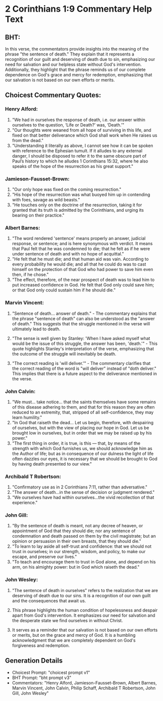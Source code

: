 # 2 Corinthians 1:9 Commentary Help Text

## BHT:
In this verse, the commentators provide insights into the meaning of the phrase "the sentence of death." They explain that it represents a recognition of our guilt and deserving of death due to sin, emphasizing our need for salvation and our helpless state without God's intervention. Additionally, they highlight that the phrase reminds us of our complete dependence on God's grace and mercy for redemption, emphasizing that our salvation is not based on our own efforts or merits.

## Choicest Commentary Quotes:
### Henry Alford:
1. "We had in ourselves the response of death, i.e. our answer within ourselves to the question, ‘Life or Death?’ was, ‘Death.’" 
2. "Our thoughts were weaned from all hope of surviving in this life, and fixed on that better deliverance which God shall work when He raises us from the dead."
3. "Understanding it literally as above, I cannot see how it can be spoken with reference to the Ephesian tumult. If it alludes to any external danger, I should be disposed to refer it to the same obscure part of Paul’s history to which he alludes 1 Corinthians 15:32, where he also speaks of the hope of the resurrection as his great support."

### Jamieson-Fausset-Brown:
1. "Our only hope was fixed on the coming resurrection."
2. "His hope of the resurrection was what buoyed him up in contending with foes, savage as wild beasts."
3. "He touches only on the doctrine of the resurrection, taking it for granted that its truth is admitted by the Corinthians, and urging its bearing on their practice."

### Albert Barnes:
1. "The word rendered 'sentence' means properly an answer, judicial response, or sentence; and is here synonymous with verdict. It means that Paul felt that he was condemned to die; that he felt as if he were under sentence of death and with no hope of acquittal."
2. "He felt that he must die; and that human aid was vain. According to every probability he would die; and all that he could do was to cast himself on the protection of that God who had power to save him even then, if he chose."
3. "The effect, therefore, of the near prospect of death was to lead him to put increased confidence in God. He felt that God only could save him; or that God only could sustain him if he should die."

### Marvin Vincent:
1. "Sentence of death... answer of death." - The commentary explains that the phrase "sentence of death" can also be understood as the "answer of death." This suggests that the struggle mentioned in the verse will ultimately lead to death.

2. "The sense is well given by Stanley: 'When I have asked myself what would be the issue of this struggle, the answer has been, 'death.'" - This quote highlights Stanley's interpretation of the verse, emphasizing that the outcome of the struggle will inevitably be death.

3. "The correct reading is 'will deliver.'" - The commentary clarifies that the correct reading of the word is "will deliver" instead of "doth deliver." This implies that there is a future aspect to the deliverance mentioned in the verse.

### John Calvin:
1. "We must... take notice... that the saints themselves have some remains of this disease adhering to them, and that for this reason they are often reduced to an extremity, that, stripped of all self-confidence, they may learn humility."
2. "In God that raiseth the dead... Let us begin, therefore, with despairing of ourselves, but with the view of placing our hope in God. Let us be brought low in ourselves, but in order that we may be raised up by his power."
3. "The first thing in order, it is true, is this — that, by means of the strength with which God furnishes us, we should acknowledge him as the Author of life; but as in consequence of our dulness the light of life often dazzles our eyes, it is necessary that we should be brought to God by having death presented to our view."

### Archibald T Robertson:
1. "Confirmatory use as in 2 Corinthians 7:11, rather than adversative." 
2. "The answer of death...in the sense of decision or judgment rendered." 
3. "We ourselves have had within ourselves...the vivid recollection of that experience."

### John Gill:
1. "By the sentence of death is meant, not any decree of heaven, or appointment of God that they should die; nor any sentence of condemnation and death passed on them by the civil magistrate; but an opinion or persuasion in their own breasts, that they should die."
2. "To learn to lay aside all self-trust and confidence: that we should not trust in ourselves; in our strength, wisdom, and policy, to make our escape, and preserve our lives."
3. "To teach and encourage them to trust in God alone, and depend on his arm, on his almighty power: but in God which raiseth the dead."

### John Wesley:
1. "The sentence of death in ourselves" refers to the realization that we are deserving of death due to our sins. It is a recognition of our own guilt and the consequences that await us. 

2. This phrase highlights the human condition of hopelessness and despair apart from God's intervention. It emphasizes our need for salvation and the desperate state we find ourselves in without Christ. 

3. It serves as a reminder that our salvation is not based on our own efforts or merits, but on the grace and mercy of God. It is a humbling acknowledgment that we are completely dependent on God's forgiveness and redemption.


## Generation Details
- Choicest Prompt: "choicest prompt v1"
- BHT Prompt: "bht prompt v3"
- Commentators: "Henry Alford, Jamieson-Fausset-Brown, Albert Barnes, Marvin Vincent, John Calvin, Philip Schaff, Archibald T Robertson, John Gill, John Wesley"
